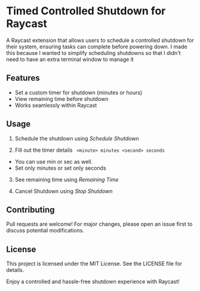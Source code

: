 # Timed Controlled Shutdown for Raycast

A Raycast extension that allows users to schedule a controlled shutdown for their system, ensuring tasks can complete before powering down. I made this because I wanted to simplify scheduling shutdowns so that I didn't need to have an extra terminal window to manage it

## Features

- Set a custom timer for shutdown (minutes or hours)
- View remaining time before shutdown
- Works seamlessly within Raycast

## Usage

1. Schedule the shutdown using _Schedule Shutdown_

2. Fill out the timer details `
<minute> minutes <second> seconds`

- You can use min or sec as well.
- Set only minutes or set only seconds

3. See remaining time using _Remaining Time_

4. Cancel Shutdown using _Stop Shutdown_

## Contributing

Pull requests are welcome! For major changes, please open an issue first to discuss potential modifications.

## License

This project is licensed under the MIT License. See the LICENSE file for details.

Enjoy a controlled and hassle-free shutdown experience with Raycast!
